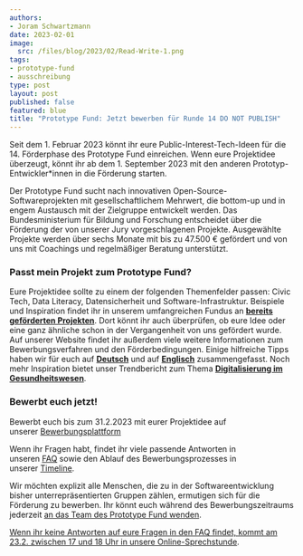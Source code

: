 ```yaml
---
authors:
- Joram Schwartzmann
date: 2023-02-01
image: 
  src: /files/blog/2023/02/Read-Write-1.png
tags:
- prototype-fund
- ausschreibung
type: post
layout: post
published: false
featured: blue
title: "Prototype Fund: Jetzt bewerben für Runde 14 DO NOT PUBLISH"
---
```

Seit dem 1. Februar 2023 könnt ihr eure Public-Interest-Tech-Ideen für die 14. Förderphase des Prototype Fund einreichen. Wenn eure Projektidee überzeugt, könnt ihr ab dem 1. September 2023 mit den anderen Prototyp-Entwickler\*innen in die Förderung starten.

Der Prototype Fund sucht nach innovativen Open-Source-Softwareprojekten mit gesellschaftlichem Mehrwert, die bottom-up und in engem Austausch mit der Zielgruppe entwickelt werden. Das Bundesministerium für Bildung und Forschung entscheidet über die Förderung der von unserer Jury vorgeschlagenen Projekte. Ausgewählte Projekte werden über sechs Monate mit bis zu 47.500 € gefördert und von uns mit Coachings und regelmäßiger Beratung unterstützt.

### Passt mein Projekt zum Prototype Fund?

Eure Projektidee sollte zu einem der folgenden Themenfelder passen: Civic Tech, Data Literacy, Datensicherheit und Software-Infrastruktur. Beispiele und Inspiration findet ihr in unserem umfangreichen Fundus an [__bereits geförderten Projekten__](https://prototypefund.de/projects/ "https://prototypefund.de/projects/"). Dort könnt ihr auch überprüfen, ob eure Idee oder eine ganz ähnliche schon in der Vergangenheit von uns gefördert wurde. Auf unserer Website findet ihr außerdem viele weitere Informationen zum Bewerbungsverfahren und den Förderbedingungen. Einige hilfreiche Tipps haben wir für euch auf [__Deutsch__](https://prototypefund.de/how-to-bewerben/ "https://prototypefund.de/how-to-bewerben/") und auf [__Englisch__](https://prototypefund.de/en/how-to-apply/ "https://prototypefund.de/en/how-to-apply/") zusammengefasst. Noch mehr Inspiration bietet unser Trendbericht zum Thema [__Digitalisierung im Gesundheitswesen__](https://prototypefund.de/wp-content/uploads/2022/12/14.-Trendreport.pdf "https://prototypefund.de/wp-content/uploads/2022/12/14.-Trendreport.pdf").

### Bewerbt euch jetzt!

Bewerbt euch bis zum 31.2.2023 mit eurer Projektidee auf unserer [Bewerbungsplattform](https://bewerbung.prototypefund.de/prototype-fund/)

Wenn ihr Fragen habt, findet ihr viele passende Antworten in unseren [FAQ](https://prototypefund.de/bewerbung/faq/) sowie den Ablauf des Bewerbungsprozesses in unserer [Timeline](https://prototypefund.de/bewerbung/timeline/).

Wir möchten explizit alle Menschen, die zu in der Softwareentwicklung bisher unterrepräsentierten Gruppen zählen, ermutigen sich für die Förderung zu bewerben. Ihr könnt euch während des Bewerbungszeitraums jederzeit [an das Team des Prototype Fund wenden](mailto:bewerbung@prototypefund.de "mailto:bewerbung@prototypefund.de").

[Wenn ihr keine Antworten auf eure Fragen in den FAQ findet, kommt am 23.2. zwischen 17 und 18 Uhr in unsere Online-Sprechstunde](https://meet.prototypefund.de/user/pat-os6-hrx-ts5 "https://meet.prototypefund.de/user/pat-os6-hrx-ts5").

